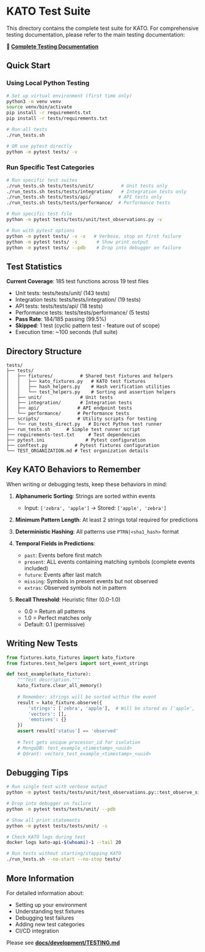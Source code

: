 # KATO Test Suite

This directory contains the complete test suite for KATO. For comprehensive testing documentation, please refer to the main testing documentation:

**📖 [Complete Testing Documentation](../docs/development/TESTING.md)**

## Quick Start

### Using Local Python Testing

```bash
# Set up virtual environment (first time only)
python3 -m venv venv
source venv/bin/activate
pip install -r requirements.txt
pip install -r tests/requirements.txt

# Run all tests
./run_tests.sh

# OR use pytest directly
python -m pytest tests/ -v
```

### Run Specific Test Categories

```bash
# Run specific test suites
./run_tests.sh tests/tests/unit/          # Unit tests only
./run_tests.sh tests/tests/integration/   # Integration tests only
./run_tests.sh tests/tests/api/          # API tests only
./run_tests.sh tests/tests/performance/  # Performance tests

# Run specific test file
python -m pytest tests/tests/unit/test_observations.py -v

# Run with pytest options
python -m pytest tests/ -v -x   # Verbose, stop on first failure
python -m pytest tests/ -s       # Show print output
python -m pytest tests/ --pdb    # Drop into debugger on failure
```

## Test Statistics

**Current Coverage**: 185 test functions across 19 test files
- Unit tests: tests/tests/unit/ (143 tests)
- Integration tests: tests/tests/integration/ (19 tests)
- API tests: tests/tests/api/ (18 tests)
- Performance tests: tests/tests/performance/ (5 tests)
- **Pass Rate**: 184/185 passing (99.5%)
- **Skipped**: 1 test (cyclic pattern test - feature out of scope)
- Execution time: ~100 seconds (full suite)

## Directory Structure

```
tests/
├── tests/
│   ├── fixtures/          # Shared test fixtures and helpers
│   │   ├── kato_fixtures.py   # KATO test fixtures
│   │   ├── hash_helpers.py    # Hash verification utilities
│   │   └── test_helpers.py    # Sorting and assertion helpers
│   ├── unit/              # Unit tests
│   ├── integration/       # Integration tests
│   ├── api/              # API endpoint tests
│   └── performance/      # Performance tests
├── scripts/              # Utility scripts for testing
│   └── run_tests_direct.py   # Direct Python test runner
├── run_tests.sh      # Simple test runner script
├── requirements-test.txt     # Test dependencies
├── pytest.ini               # Pytest configuration
├── conftest.py          # Pytest fixtures configuration
└── TEST_ORGANIZATION.md # Test organization details
```

## Key KATO Behaviors to Remember

When writing or debugging tests, keep these behaviors in mind:

1. **Alphanumeric Sorting**: Strings are sorted within events
   - Input: `['zebra', 'apple']` → Stored: `['apple', 'zebra']`

2. **Minimum Pattern Length**: At least 2 strings total required for predictions

3. **Deterministic Hashing**: All patterns use `PTRN|<sha1_hash>` format

4. **Temporal Fields in Predictions**:
   - `past`: Events before first match
   - `present`: ALL events containing matching symbols (complete events included)
   - `future`: Events after last match
   - `missing`: Symbols in present events but not observed
   - `extras`: Observed symbols not in pattern

5. **Recall Threshold**: Heuristic filter (0.0-1.0)
   - 0.0 = Return all patterns
   - 1.0 = Perfect matches only
   - Default: 0.1 (permissive)

## Writing New Tests

```python
from fixtures.kato_fixtures import kato_fixture
from fixtures.test_helpers import sort_event_strings

def test_example(kato_fixture):
    """Test description."""
    kato_fixture.clear_all_memory()
    
    # Remember: strings will be sorted within the event
    result = kato_fixture.observe({
        'strings': ['zebra', 'apple'],  # Will be stored as ['apple', 'zebra']
        'vectors': [],
        'emotives': {}
    })
    assert result['status'] == 'observed'
    
    # Test gets unique processor_id for isolation
    # MongoDB: test_example_<timestamp>_<uuid>
    # Qdrant: vectors_test_example_<timestamp>_<uuid>
```

## Debugging Tips

```bash
# Run single test with verbose output
python -m pytest tests/tests/unit/test_observations.py::test_observe_single_string -vv

# Drop into debugger on failure
python -m pytest tests/tests/unit/ --pdb

# Show all print statements
python -m pytest tests/tests/unit/ -s

# Check KATO logs during test
docker logs kato-api-$(whoami)-1 --tail 20

# Run tests without starting/stopping KATO
./run_tests.sh --no-start --no-stop tests/
```

## More Information

For detailed information about:
- Setting up your environment
- Understanding test fixtures
- Debugging test failures
- Adding new test categories
- CI/CD integration

Please see **[docs/development/TESTING.md](../docs/development/TESTING.md)**